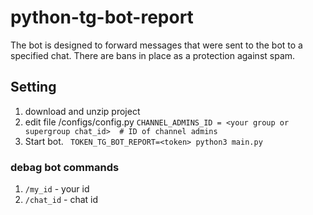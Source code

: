 # python-tg-bot-report

The bot is designed to forward messages that were sent to the bot to a specified chat. There are bans in place as a protection against spam.

## Setting

1. download and unzip project
2. edit file /configs/config.py
   ```CHANNEL_ADMINS_ID = <your group or supergroup chat_id>  # ID of channel admins```
3. Start bot.
   ``` TOKEN_TG_BOT_REPORT=<token> python3 main.py```

### debag bot commands
1. ```/my_id``` - your id
2. ```/chat_id``` - chat id
